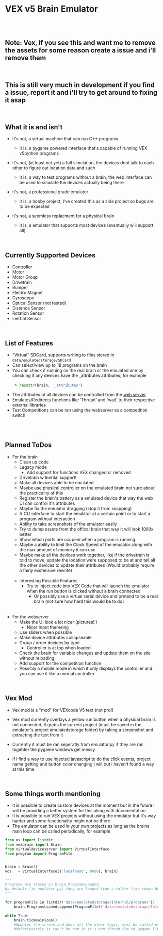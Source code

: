 <h1>VEX v5 Brain Emulator</h1>
<br>
<br>
<h2>Note: Vex, if you see this and want me to remove the assets for some reason create a issue and i'll remove them</h2>
<br>
<h2>This is still very much in development if you find a issue, report it and i'll try to get around to fixing it asap</h2>
<br>
<h2>What it is and isn't</h2>

 - It's not, a virtual machine that can run C++ programs
    - It is, a pygame powered interface that's capable of running VEX v5python programs

 - It's not, (at least not yet) a full simulation, the devices dont talk to each other to figure out location data and such
    - It is, a way to test programs without a brain, the web interface can be used to simulate the devices actually being there

 - It's not, a professional grade emulator
    - It is, a hobby project, I've created this as a side project so bugs are to be expected

 - It's not, a seemless replacment for a physical brain
    - It is, a emulator that supports most devices (eventually will support all)

<br>
<h2>Currently Supported Devices</h2>

- Controller
- Motor
- Motor Group
- Drivetrain
- Bumper
- Electro Magnet
- Gyroscope
- Optical Sensor (not tested)
- Distance Sensor
- Rotation Sensor
- Inertial Sensor

<br>
<h2>List of Features</h2>

 - "Virtual" SDCard, supports writing to files stored in `data/emulatedstorage/SDCard`
 - Can select/view up to 18 programs on the brain
 - You can check if running on the real brain or the emulated one by checking if any devices have the _attributes attributes, for example
   -  ```python
      hasattr(brain, '_attributes')
 - The attributes of all devices can be controlled from the [web server](http://localhost:8080)
 - Emulates/Redirects functions like 'Thread' and 'wait' to their respective external libraries
 - Test Competitions can be ran using the webserver as a competition switch 

<br><br>
<h2>Planned ToDos</h2>

 - For the brain
    - Clean up code
    - Legacy mode
        - Add support for functions VEX changed or removed
    - Drivetrain w Inertial support!
    - Make all devices able to be emulated
    - Maybe use physical controller on the emulated brain not sure about the practicality of this
    - Register the brain's battery as a emulated device that way the web UI can control it's attributes
    - Maybe fix the emulator dragging (stop it from snapping)
    - A CLI interface to start the emulator at a certain point or to start a program without interaction
    - Ability to take screenshots of the emulator easily
    - Try to dump assets from the offical brain that way it will look 1000x better
    - Show which ports are ocupied when a program is running
    - Maybe a ability to limit the Clock Speed of the emulator along with the max amount of memory it can use
    - Maybe make all the devices work together, like if the drivetrain is told to move, update the location were supposed to be at and
        tell all the other devices to update their attributes (Would probably require a fairly exstensive rewrite)
    <br><br>
    - Interesting Possible Features
        - Try to inject code into VEX Code that will launch the emulator when the run button is clicked without a brain connected
            - Or possibly use a virtual serial device and pretend to be a real brain (not sure how hard this would be to do)
 <br><br><br>   
 - For the webserver
    - Make the UI look a lot nicer (pictures!!)
        - Nicer Input themeing
    - Use sliders when possible
    - Make device attributes collapseable
    - Group / order devices by type
        - Controller is at top when loaded
    - Check the brain for variable changes and update them on the site without reloading
    - Add support for the competition function
    - Possibly a mobile mode in which it only displays the controller and you can use it like a normal controller

<br>
<h2>Vex Mod</h2>
 
 - Vex mod is a "mod" for VEXcode V5 text (not pro!)

 - Vex mod currently overlays a yellow run button when a physical brain is not connected, it grabs the current project (must be saved in the emulator's project emulatedstorage folder) by taking a screenshot and extracting the text from it
 - Currently it must be ran seperatly from emulator.py if they are ran togehter the pygame windows get messy
 - If i find a way to use injected javascript to do the click events, project name getting and button color changing i will but i haven't found a way at this time

<br>
<h2>Some things worth mentioning</h2>
 
 - It is possible to create custom devices at the moment but in the future i will be providing a better system for this along with documentation
 - It is possible to run VEX projects without using the emulator but it's way harder and some functionality might not be there
 - The emulator can be used in your own projects as long as the brains main loop can be called periodically, for example

```python 
from os import listdir
from vexbrain import Brain
from virtualdeviceserver import VirtualInterface
from program import ProgramFile


brain = Brain()
vds   = VirtualInterface(('localhost', 8080), brain)

"""
Programs are stored in brain.ProgramsLoaded,
by default (in emulator.py) they are loaded from a folder like shown below
"""

for programFile in listdir('data/emulatedstorage/Internal/programs'):
    brain.ProgramsLoaded.append(ProgramFile(f'data/emulatedstorage/Internal/programs/{programFile}'))

while True:
    brain.tickmainloop()
    #Updates the screen and does all the other logic, must be called every so often
    #Unfortunately it can't be ran in it's own thread due to pygame limitations
```
